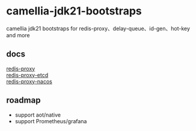 # camellia-jdk21-bootstraps
camellia jdk21 bootstraps for redis-proxy、delay-queue、id-gen、hot-key and more

## docs
[redis-proxy](docs/redis-proxy/redis-proxy.md)  
[redis-proxy-etcd](docs/redis-proxy-etcd/redis-proxy.md)  
[redis-proxy-nacos](docs/redis-proxy-nacos/redis-proxy.md)  

## roadmap
* support aot/native
* support Prometheus/grafana